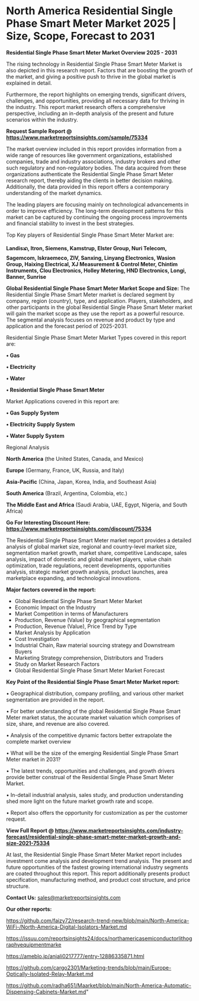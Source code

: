 # North America Residential Single Phase Smart Meter Market 2025 | Size, Scope, Forecast to 2031

<Strong> Residential Single Phase Smart Meter Market Overview 2025 - 2031</strong>

The rising technology in Residential Single Phase Smart Meter Market is also depicted in this research report. Factors that are boosting the growth of the market, and giving a positive push to thrive in the global market is explained in detail.

Furthermore, the report highlights on emerging trends, significant drivers, challenges, and opportunities, providing all necessary data for thriving in the industry. This report market research offers a comprehensive perspective, including an in-depth analysis of the present and future scenarios within the industry.

<strong>Request Sample Report @ <a href=https://www.marketreportsinsights.com/sample/75334>https://www.marketreportsinsights.com/sample/75334</a></strong>

The market overview included in this report provides information from a wide range of resources like government organizations, established companies, trade and industry associations, industry brokers and other such regulatory and non-regulatory bodies. The data acquired from these organizations authenticate the Residential Single Phase Smart Meter research report, thereby aiding the clients in better decision making. Additionally, the data provided in this report offers a contemporary understanding of the market dynamics.

The leading players are focusing mainly on technological advancements in order to improve efficiency. The long-term development patterns for this market can be captured by continuing the ongoing process improvements and financial stability to invest in the best strategies.

Top Key players of Residential Single Phase Smart Meter Market are:

<strong>Landisᬪ, Itron, Siemens, Kamstrup, Elster Group, Nuri Telecom, Sagemcom, Iskraemeco, ZIV, Sanxing, Linyang Electronics, Wasion Group, Haixing Electrical, XJ Measurement & Control Meter, Chintim Instruments, Clou Electronics, Holley Metering, HND Electronics, Longi, Banner, Sunrise</strong>

<strong><b>Global Residential Single Phase Smart Meter Market Scope and Size:</b></strong>
The Residential Single Phase Smart Meter market is declared segment by company, region (country), type, and application. Players, stakeholders, and other participants in the global Residential Single Phase Smart Meter market will gain the market scope as they use the report as a powerful resource. The segmental analysis focuses on revenue and product by type and application and the forecast period of 2025-2031.

Residential Single Phase Smart Meter Market Types covered in this report are:

<strong>• Gas

• Electricity

• Water

• Residential Single Phase Smart Meter</strong>

Market Applications covered in this report are:

<strong>• Gas Supply System

• Electricity Supply System

• Water Supply System</strong> 

Regional Analysis

<strong>North America</strong> (the United States, Canada, and Mexico)

<strong>Europe</strong> (Germany, France, UK, Russia, and Italy)

<strong>Asia-Pacific</strong> (China, Japan, Korea, India, and Southeast Asia)

<strong>South America</strong> (Brazil, Argentina, Colombia, etc.)

<strong>The Middle East and Africa</strong> (Saudi Arabia, UAE, Egypt, Nigeria, and South Africa)

<strong>Go For Interesting Discount Here: <a href=https://www.marketreportsinsights.com/discount/75334>https://www.marketreportsinsights.com/discount/75334</a></strong>

The Residential Single Phase Smart Meter market report provides a detailed analysis of global market size, regional and country-level market size, segmentation market growth, market share, competitive Landscape, sales analysis, impact of domestic and global market players, value chain optimization, trade regulations, recent developments, opportunities analysis, strategic market growth analysis, product launches, area marketplace expanding, and technological innovations.

<strong><b>Major factors covered in the report:</b></strong>
<ul>
  <li>Global Residential Single Phase Smart Meter Market </li>
  <li>Economic Impact on the Industry</li>
  <li>Market Competition in terms of Manufacturers</li>
  <li>Production, Revenue (Value) by geographical segmentation</li>
  <li>Production, Revenue (Value), Price Trend by Type</li>
  <li>Market Analysis by Application</li>
  <li>Cost Investigation</li>
  <li>Industrial Chain, Raw material sourcing strategy and Downstream Buyers</li>
  <li>Marketing Strategy comprehension, Distributors and Traders</li>
  <li>Study on Market Research Factors</li>
  <li>Global Residential Single Phase Smart Meter Market Forecast</li>
</ul>

<strong><b>Key Point of the Residential Single Phase Smart Meter Market report:</b></strong>

• Geographical distribution, company profiling, and various other market segmentation are provided in the report.

• For better understanding of the global Residential Single Phase Smart Meter market status, the accurate market valuation which comprises of size, share, and revenue are also covered.

• Analysis of the competitive dynamic factors better extrapolate the complete market overview

• What will be the size of the emerging Residential Single Phase Smart Meter market in 2031?

• The latest trends, opportunities and challenges, and growth drivers provide better construal of the Residential Single Phase Smart Meter Market.

• In-detail industrial analysis, sales study, and production understanding shed more light on the future market growth rate and scope.

• Report also offers the opportunity for customization as per the customer request.

<strong><b>View Full Report @ <a href=https://www.marketreportsinsights.com/industry-forecast/residential-single-phase-smart-meter-market-growth-and-size-2021-75334>https://www.marketreportsinsights.com/industry-forecast/residential-single-phase-smart-meter-market-growth-and-size-2021-75334</a></b></strong>


At last, the Residential Single Phase Smart Meter Market report includes investment come analysis and development trend analysis. The present and future opportunities of the fastest growing international industry segments are coated throughout this report. This report additionally presents product specification, manufacturing method, and product cost structure, and price structure.

<strong>Contact Us:</strong>
sales@marketreportsinsights.com

<strong>Our other reports:</strong>

<a href=https://github.com/faizy72/research-trend-new/blob/main/North-America-WiFi-/North-America-Digital-Isolators-Market.md>https://github.com/faizy72/research-trend-new/blob/main/North-America-WiFi-/North-America-Digital-Isolators-Market.md</a>

<a href=https://issuu.com/reportsinsights24/docs/northamericasemiconductorlithographyequipmentmarke>https://issuu.com/reportsinsights24/docs/northamericasemiconductorlithographyequipmentmarke</a>

<a href=https://ameblo.jp/anjali0217777/entry-12886335871.html>https://ameblo.jp/anjali0217777/entry-12886335871.html</a>

<a href=https://github.com/cargo2301/Marketing-trends/blob/main/Europe-Optically-Isolated-Relay-Market.md>https://github.com/cargo2301/Marketing-trends/blob/main/Europe-Optically-Isolated-Relay-Market.md</a>

<a href=https://github.com/radha651/Maarket/blob/main/North-America-Automatic-Dispensing-Cabinets-Market.md>https://github.com/radha651/Maarket/blob/main/North-America-Automatic-Dispensing-Cabinets-Market.md</a>"
